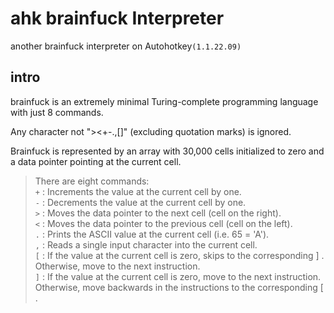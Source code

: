 # ahk brainfuck Interpreter

another brainfuck interpreter on Autohotkey`(1.1.22.09)`

## intro

brainfuck is an extremely minimal Turing-complete programming language with just 8 commands.

Any character not "><+-.,[]" (excluding quotation marks) is ignored.

Brainfuck is represented by an array with 30,000 cells initialized to zero
and a data pointer pointing at the current cell.

  > There are eight commands:  
  > `+` : Increments the value at the current cell by one.  
  > `-` : Decrements the value at the current cell by one.  
  > `>` : Moves the data pointer to the next cell (cell on the right).  
  > `<` : Moves the data pointer to the previous cell (cell on the left).  
  > `.` : Prints the ASCII value at the current cell (i.e. 65 = 'A').  
  > `,` : Reads a single input character into the current cell.  
  > `[` : If the value at the current cell is zero, skips to the corresponding ] .  
  > Otherwise, move to the next instruction.  
  > `]` : If the value at the current cell is zero, move to the next instruction. 
  > Otherwise, move backwards in the instructions to the corresponding [ .  
  
  
